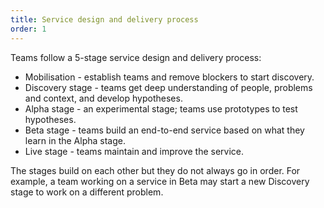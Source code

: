 ```yaml
---
title: Service design and delivery process
order: 1
---
```


Teams follow a 5-stage service design and delivery process:

* Mobilisation - establish teams and remove blockers to start discovery.
* Discovery stage - teams get deep understanding of people, problems and context, and develop hypotheses.
* Alpha stage - an experimental stage; teams use prototypes to test hypotheses.
* Beta stage - teams build an end-to-end service based on what they learn in the Alpha stage.
* Live stage - teams maintain and improve the service.

The stages build on each other but they do not always go in order. For example, a team working on a service in Beta may start a new Discovery stage to work on a different problem.